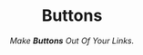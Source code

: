 
<div align = 'center'>
         
# Buttons
         
*Make **Buttons** Out Of Your Links.*

</div>



